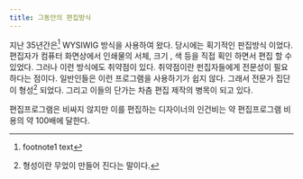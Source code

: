 ```yaml
---
title: 그동안의 편집방식
---
```


지난 35년간은[^1] WYSIWIG 방식을 사용하여 왔다. 당시에는 획기적인 판집방식 이었다. 편집자가 컴퓨터 화면상에서 인쇄물의 서체, 크기 , 색 등을 직접 획인 하면서 편집  할 수 있었다. 그러나 이런 방식에도 취약점이 있다. 취약점이란 펀집자들에게 전문성이 필요하다는 점이다. 일반인들은 이런 프로그램을 사용하기가 쉽지 않다. 그래서 전문가 집단이 형성[^2] 되었다. 그리고 이들의 단가는 차츰 편집 제작의 병목이 되고 있다.

[^1]: footnote1 text

[^2]: 형성이란 무었이 만들어 진다는 말이다.

편집프로그램은 비싸지 않지만 이를 편집하는 디자이너의 인건비는 약 편집프로그램 비용의 약 100배에 달한다.